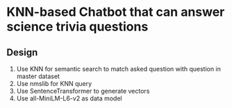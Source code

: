 # KNN-based Chatbot that can answer science trivia questions

## Design
1. Use KNN for semantic search to match asked question with question in master dataset
2. Use nmslib for KNN query
3. Use SentenceTransformer to generate vectors
4. Use all-MiniLM-L6-v2 as data model
